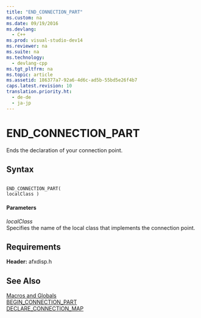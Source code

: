 ```yaml
---
title: "END_CONNECTION_PART"
ms.custom: na
ms.date: 09/19/2016
ms.devlang: 
  - C++
ms.prod: visual-studio-dev14
ms.reviewer: na
ms.suite: na
ms.technology: 
  - devlang-cpp
ms.tgt_pltfrm: na
ms.topic: article
ms.assetid: 186377a7-92a6-4d6c-ad5b-55bd5e26f4b7
caps.latest.revision: 10
translation.priority.ht: 
  - de-de
  - ja-jp
---
```

# END_CONNECTION_PART
Ends the declaration of your connection point.  
  
## Syntax  
  
```  
  
END_CONNECTION_PART(  
localClass )  
```  
  
#### Parameters  
 *localClass*  
 Specifies the name of the local class that implements the connection point.  
  
## Requirements  
 **Header:** afxdisp.h  
  
## See Also  
 [Macros and Globals](../vs140/MFC-Macros-and-Globals.md)   
 [BEGIN_CONNECTION_PART](../vs140/BEGIN_CONNECTION_PART.md)   
 [DECLARE_CONNECTION_MAP](../vs140/DECLARE_CONNECTION_MAP.md)